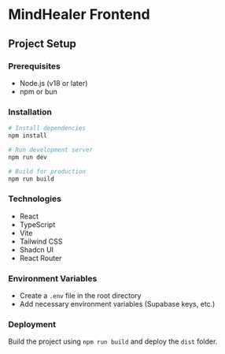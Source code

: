 
# MindHealer Frontend

## Project Setup

### Prerequisites
- Node.js (v18 or later)
- npm or bun

### Installation
```bash
# Install dependencies
npm install

# Run development server
npm run dev

# Build for production
npm run build
```

### Technologies
- React
- TypeScript
- Vite
- Tailwind CSS
- Shadcn UI
- React Router

### Environment Variables
- Create a `.env` file in the root directory
- Add necessary environment variables (Supabase keys, etc.)

### Deployment
Build the project using `npm run build` and deploy the `dist` folder.
